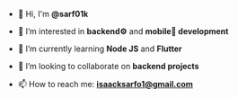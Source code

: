 - 👋 Hi, I'm **@sarf01k**

- 👀 I’m interested in **backend⚙️** and **mobile📱  development**

- 🌱 I’m currently learning **Node JS** and **Flutter**

- 👯 I’m looking to collaborate on **backend projects**

- 📫 How to reach me: **isaacksarfo1@gmail.com**
